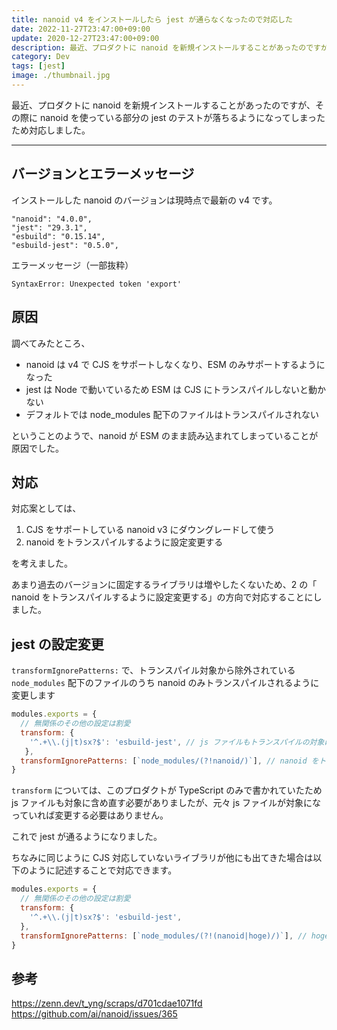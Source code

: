 ```yaml
---
title: nanoid v4 をインストールしたら jest が通らなくなったので対応した
date: 2022-11-27T23:47:00+09:00
update: 2020-12-27T23:47:00+09:00
description: 最近、プロダクトに nanoid を新規インストールすることがあったのですが、その際に nanoid を使っている部分の jest のテストが落ちるようになってしまったため対応しました。
category: Dev
tags: [jest]
image: ./thumbnail.jpg
---
```


最近、プロダクトに nanoid を新規インストールすることがあったのですが、その際に nanoid を使っている部分の jest のテストが落ちるようになってしまったため対応しました。

------

## バージョンとエラーメッセージ

インストールした nanoid のバージョンは現時点で最新の v4 です。

```
"nanoid": "4.0.0",
"jest": "29.3.1",
"esbuild": "0.15.14",
"esbuild-jest": "0.5.0",
```

エラーメッセージ（一部抜粋）

```shell
SyntaxError: Unexpected token 'export'
```

## 原因

調べてみたところ、

- nanoid は v4 で CJS をサポートしなくなり、ESM のみサポートするようになった
- jest は Node で動いているため ESM は CJS にトランスパイルしないと動かない
- デフォルトでは node_modules 配下のファイルはトランスパイルされない

ということのようで、nanoid が ESM のまま読み込まれてしまっていることが原因でした。

## 対応

対応案としては、

1. CJS をサポートしている nanoid v3 にダウングレードして使う
2. nanoid をトランスパイルするように設定変更する

を考えました。

あまり過去のバージョンに固定するライブラリは増やしたくないため、2 の「 nanoid をトランスパイルするように設定変更する」の方向で対応することにしました。

## jest の設定変更

`transformIgnorePatterns:` で、トランスパイル対象から除外されている `node_modules` 配下のファイルのうち nanoid のみトランスパイルされるように変更します

```js:title=jest.config.js
modules.exports = {
  // 無関係のその他の設定は割愛
  transform: {
    '^.+\\.(j|t)sx?$': 'esbuild-jest', // js ファイルもトランスパイルの対象にしておく
   },
  transformIgnorePatterns: [`node_modules/(?!nanoid/)`], // nanoid をトランスパイルする
}
```

`transform` については、このプロダクトが TypeScript のみで書かれていたため js ファイルも対象に含め直す必要がありましたが、元々 js ファイルが対象になっていれば変更する必要はありません。

これで jest が通るようになりました。

ちなみに同じように CJS 対応していないライブラリが他にも出てきた場合は以下のように記述することで対応できます。


```js:title=jest.config.js
modules.exports = {
  // 無関係のその他の設定は割愛
  transform: {
    '^.+\\.(j|t)sx?$': 'esbuild-jest',
  },
  transformIgnorePatterns: [`node_modules/(?!(nanoid|hoge)/)`], // hoge もトランスパイルする
}
```

## 参考

https://zenn.dev/t_yng/scraps/d701cdae1071fd
https://github.com/ai/nanoid/issues/365